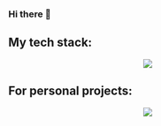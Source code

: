 ### Hi there 👋

## My tech stack:
<p align="center">
  <a href="https://skillicons.dev">
    <img src="https://skillicons.dev/icons?i=git,c, androidstudio, kotlin, matlab, react" />
  </a>
</p>

## For personal projects:
<p align="center">
  <a href="https://skillicons.dev">
    <img src="https://skillicons.dev/icons?i=arduino, bash, cs, css, js, figma,  opencv, py, unity" />
  </a>
</p>

<!--
**vaffer94/vaffer94** is a ✨ _special_ ✨ repository because its `README.md` (this file) appears on your GitHub profile.

Here are some ideas to get you started:

- 🔭 I’m currently working on ...
- 🌱 I’m currently learning ...
- 👯 I’m looking to collaborate on ...
- 🤔 I’m looking for help with ...
- 💬 Ask me about ...
- 📫 How to reach me: ...
- 😄 Pronouns: ...
- ⚡ Fun fact: ...
-->
